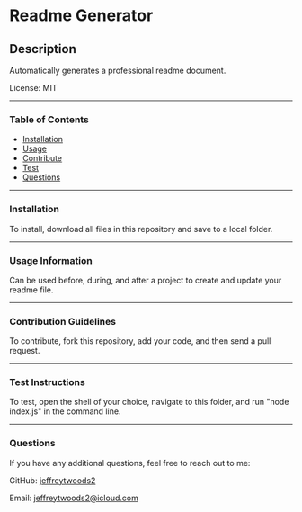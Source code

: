 # Readme Generator

## Description
Automatically generates a professional readme document.

License: MIT

***

### Table of Contents
- [Installation](#installation)
- [Usage](#usage-information)
- [Contribute](#contribution-guidelines)
- [Test](#test-instructions)
- [Questions](#questions)

***

### Installation
To install, download all files in this repository and save to a local folder.

***

### Usage Information
Can be used before, during, and after a project to create and update your readme file.

***

### Contribution Guidelines
To contribute, fork this repository, add your code, and then send a pull request.

***

### Test Instructions
To test, open the shell of your choice, navigate to this folder, and run "node index.js" in the command line.

***

### Questions
If you have any additional questions, feel free to reach out to me:

GitHub: [jeffreytwoods2](https://www.github.com/jeffreytwoods2)

Email: jeffreytwoods2@icloud.com